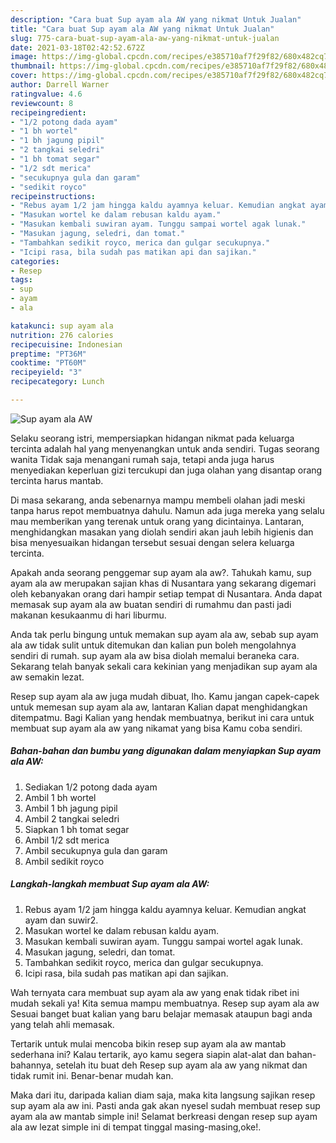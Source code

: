 ```yaml
---
description: "Cara buat Sup ayam ala AW yang nikmat Untuk Jualan"
title: "Cara buat Sup ayam ala AW yang nikmat Untuk Jualan"
slug: 775-cara-buat-sup-ayam-ala-aw-yang-nikmat-untuk-jualan
date: 2021-03-18T02:42:52.672Z
image: https://img-global.cpcdn.com/recipes/e385710af7f29f82/680x482cq70/sup-ayam-ala-aw-foto-resep-utama.jpg
thumbnail: https://img-global.cpcdn.com/recipes/e385710af7f29f82/680x482cq70/sup-ayam-ala-aw-foto-resep-utama.jpg
cover: https://img-global.cpcdn.com/recipes/e385710af7f29f82/680x482cq70/sup-ayam-ala-aw-foto-resep-utama.jpg
author: Darrell Warner
ratingvalue: 4.6
reviewcount: 8
recipeingredient:
- "1/2 potong dada ayam"
- "1 bh wortel"
- "1 bh jagung pipil"
- "2 tangkai seledri"
- "1 bh tomat segar"
- "1/2 sdt merica"
- "secukupnya gula dan garam"
- "sedikit royco"
recipeinstructions:
- "Rebus ayam 1/2 jam hingga kaldu ayamnya keluar. Kemudian angkat ayam dan suwir2."
- "Masukan wortel ke dalam rebusan kaldu ayam."
- "Masukan kembali suwiran ayam. Tunggu sampai wortel agak lunak."
- "Masukan jagung, seledri, dan tomat."
- "Tambahkan sedikit royco, merica dan gulgar secukupnya."
- "Icipi rasa, bila sudah pas matikan api dan sajikan."
categories:
- Resep
tags:
- sup
- ayam
- ala

katakunci: sup ayam ala 
nutrition: 276 calories
recipecuisine: Indonesian
preptime: "PT36M"
cooktime: "PT60M"
recipeyield: "3"
recipecategory: Lunch

---
```



![Sup ayam ala AW](https://img-global.cpcdn.com/recipes/e385710af7f29f82/680x482cq70/sup-ayam-ala-aw-foto-resep-utama.jpg)

Selaku seorang istri, mempersiapkan hidangan nikmat pada keluarga tercinta adalah hal yang menyenangkan untuk anda sendiri. Tugas seorang  wanita Tidak saja menangani rumah saja, tetapi anda juga harus menyediakan keperluan gizi tercukupi dan juga olahan yang disantap orang tercinta harus mantab.

Di masa  sekarang, anda sebenarnya mampu membeli olahan jadi meski tanpa harus repot membuatnya dahulu. Namun ada juga mereka yang selalu mau memberikan yang terenak untuk orang yang dicintainya. Lantaran, menghidangkan masakan yang diolah sendiri akan jauh lebih higienis dan bisa menyesuaikan hidangan tersebut sesuai dengan selera keluarga tercinta. 



Apakah anda seorang penggemar sup ayam ala aw?. Tahukah kamu, sup ayam ala aw merupakan sajian khas di Nusantara yang sekarang digemari oleh kebanyakan orang dari hampir setiap tempat di Nusantara. Anda dapat memasak sup ayam ala aw buatan sendiri di rumahmu dan pasti jadi makanan kesukaanmu di hari liburmu.

Anda tak perlu bingung untuk memakan sup ayam ala aw, sebab sup ayam ala aw tidak sulit untuk ditemukan dan kalian pun boleh mengolahnya sendiri di rumah. sup ayam ala aw bisa diolah memalui beraneka cara. Sekarang telah banyak sekali cara kekinian yang menjadikan sup ayam ala aw semakin lezat.

Resep sup ayam ala aw juga mudah dibuat, lho. Kamu jangan capek-capek untuk memesan sup ayam ala aw, lantaran Kalian dapat menghidangkan ditempatmu. Bagi Kalian yang hendak membuatnya, berikut ini cara untuk membuat sup ayam ala aw yang nikamat yang bisa Kamu coba sendiri.

<!--inarticleads1-->

##### Bahan-bahan dan bumbu yang digunakan dalam menyiapkan Sup ayam ala AW:

1. Sediakan 1/2 potong dada ayam
1. Ambil 1 bh wortel
1. Ambil 1 bh jagung pipil
1. Ambil 2 tangkai seledri
1. Siapkan 1 bh tomat segar
1. Ambil 1/2 sdt merica
1. Ambil secukupnya gula dan garam
1. Ambil sedikit royco




<!--inarticleads2-->

##### Langkah-langkah membuat Sup ayam ala AW:

1. Rebus ayam 1/2 jam hingga kaldu ayamnya keluar. Kemudian angkat ayam dan suwir2.
1. Masukan wortel ke dalam rebusan kaldu ayam.
1. Masukan kembali suwiran ayam. Tunggu sampai wortel agak lunak.
1. Masukan jagung, seledri, dan tomat.
1. Tambahkan sedikit royco, merica dan gulgar secukupnya.
1. Icipi rasa, bila sudah pas matikan api dan sajikan.




Wah ternyata cara membuat sup ayam ala aw yang enak tidak ribet ini mudah sekali ya! Kita semua mampu membuatnya. Resep sup ayam ala aw Sesuai banget buat kalian yang baru belajar memasak ataupun bagi anda yang telah ahli memasak.

Tertarik untuk mulai mencoba bikin resep sup ayam ala aw mantab sederhana ini? Kalau tertarik, ayo kamu segera siapin alat-alat dan bahan-bahannya, setelah itu buat deh Resep sup ayam ala aw yang nikmat dan tidak rumit ini. Benar-benar mudah kan. 

Maka dari itu, daripada kalian diam saja, maka kita langsung sajikan resep sup ayam ala aw ini. Pasti anda gak akan nyesel sudah membuat resep sup ayam ala aw mantab simple ini! Selamat berkreasi dengan resep sup ayam ala aw lezat simple ini di tempat tinggal masing-masing,oke!.

